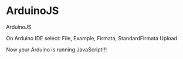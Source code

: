 # ArduinoJS
ArduinoJS

On Arduino IDE select:
  File, Example, Firmata, StandardFirmata
Upload

Now your Arduino is running JavaScript!!!
